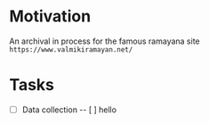 # Motivation

An archival in process for the famous ramayana site `https://www.valmikiramayan.net/`


# Tasks

- [ ] Data collection
-- [ ] hello
